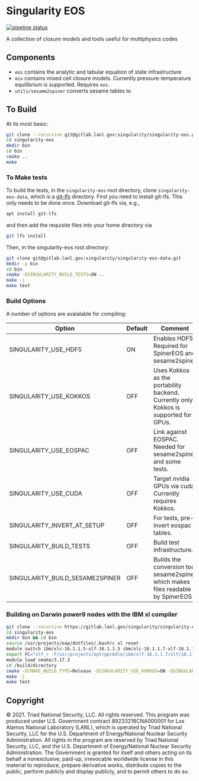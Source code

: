 Singularity EOS
===

[![pipeline status](https://gitlab.lanl.gov/singularity/singularity-eos/badges/develop/pipeline.svg)](https://gitlab.lanl.gov/singularity/singularity-eos/commits/develop)

A collection of closure models and tools useful for multiphysics codes

## Components

- `eos` contains the analytic and tabular equation of state infrastructure
- `mix` contains mixed cell closure models. Currently pressure-temperature equilibrium is supported. Requires `eos`.
- `utils/sesame2spiner` converts sesame tables to 

## To Build

At its most basic:
```bash
git clone --recursive git@gitlab.lanl.gov:singularity/singularity-eos.git
cd singularity-eos
mkdir bin
cd bin
cmake ..
make
```

### To Make tests

To build the tests, in the `singularity-eos` root directory, clone `singularity-eos-data`, which is a [git-lfs](https://git-lfs.github.com/) directory. First you need to install git-lfs. This only needs to be done once. Download git-lfs via, e.g.,
```bash
apt install git-lfs
```
and then add the requisite files into your home directory via
```bash
git lfs install
```

Then, in the singularity-eos root directory:
```bash
git clone git@gitlab.lanl.gov:singularity/singularity-eos-data.git
mkdir -p bin
cd bin
cmake -DSINGULARITY_BUILD_TESTS=ON ..
make -j
make test
```

### Build Options

A number of options are avaialable for compiling:

| Option                          | Default | Comment                                                                              |
| ------------------------------- | ------- | ------------------------------------------------------------------------------------ |
| SINGULARITY_USE_HDF5            | ON      | Enables HDF5. Required for SpinerEOS and sesame2spiner                               |
| SINGULARITY_USE_KOKKOS          | OFF     | Uses Kokkos as the portability backend. Currently only Kokkos is supported for GPUs. |
| SINGULARITY_USE_EOSPAC          | OFF     | Link against EOSPAC. Needed for sesame2spiner and some tests.                        |
| SINGULARITY_USE_CUDA            | OFF     | Target nvidia GPUs via cuda. Currently requires Kokkos.                              |
| SINGULARITY_INVERT_AT_SETUP     | OFF     | For tests, pre-invert eospac tables.                                                 |
| SINGULARITY_BUILD_TESTS         | OFF     | Build test infrastructure.                                                           |
| SINGULARITY_BUILD_SESAME2SPINER | OFF     | Builds the conversion tool sesame2spiner which makes files readable by SpinerEOS     |

### Building on Darwin power9 nodes with the IBM xl compiler

```bash
git clone --recursive https://gitlab.lanl.gov/singularity/singularity-eos.git
cd singularity-eos
mkdir bin && cd bin
source /usr/projects/eap/dotfiles/.bashrc xl reset
module switch ibm/xlc-16.1.1.5-xlf-16.1.1.5 ibm/xlc-16.1.1.7-xlf-16.1.1.7-gcc-7.4.0
export FC="xlf_r -F/usr/projects/opt/ppc64le/ibm/xlf-16.1.1.7/xlf/16.1.1/etc/xlf.cfg.rhel.7.8.gcc.7.4.0.cuda.10.1"
module load cmake/3.17.3
cd /build/directory
cmake -DCMAKE_BUILD_TYPE=Release -DSINGULARITY_USE_KOKKOS=ON -DSINGULARITY_USE_HDF5=ON -DSINGULARITY_USE_EOSPAC=ON -DSINGULARITY_EOSPAC_INSTALL_DIR=/usr/projects/eap/spack/spack-develop_20191010/opt/spack/linux-rhel7-power9le/xl_r-16.1.1.7-plain/eospac-6.4.0beta.2-mp6hd267l4iokwr6ght2kp5ukk5zc6vq -DSINGULARITY_BUILD_TESTS=ON ..
make -j
make test
```

## Copyright

© 2021. Triad National Security, LLC. All rights reserved.  This
program was produced under U.S. Government contract 89233218CNA000001
for Los Alamos National Laboratory (LANL), which is operated by Triad
National Security, LLC for the U.S.  Department of Energy/National
Nuclear Security Administration. All rights in the program are
reserved by Triad National Security, LLC, and the U.S. Department of
Energy/National Nuclear Security Administration. The Government is
granted for itself and others acting on its behalf a nonexclusive,
paid-up, irrevocable worldwide license in this material to reproduce,
prepare derivative works, distribute copies to the public, perform
publicly and display publicly, and to permit others to do so.
